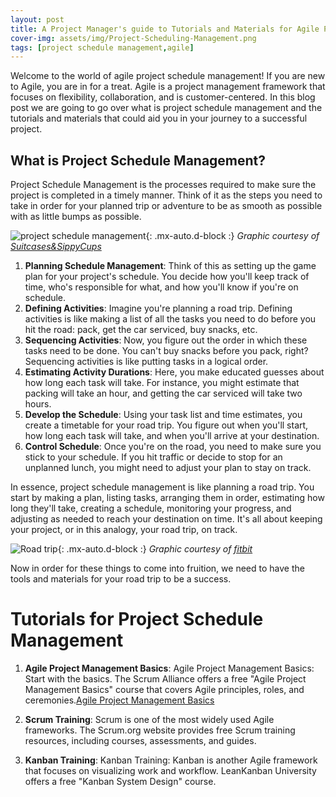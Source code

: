 ```yaml
---
layout: post
title: A Project Manager's guide to Tutorials and Materials for Agile Project Schedule Management
cover-img: assets/img/Project-Scheduling-Management.png
tags: [project schedule management,agile]
---
```


Welcome to the world of agile project schedule management! If you are new to Agile, you are in for a treat. Agile is a project management framework that focuses on flexibility, collaboration, and is customer-centered. In this blog post we are going to go over what is project schedule management and the tutorials and materials that could aid you in your journey to a successful project.

## What is Project Schedule Management?

Project Schedule Management is the processes required to make sure the project is completed in a timely manner. Think of it as the steps you need to take in order for your planned trip or adventure to be as smooth as possible with as little bumps as possible. 

![project schedule management](/agile-blog/assets/img/planning-a-road-trip.jpg){: .mx-auto.d-block :}
*Graphic courtesy of [Suitcases&SippyCups](http://box5711.temp.domains/~suitcas4/2014/08/how-to-plan-a-road-trip-itinerary-step-by-step.html)*

1. **Planning Schedule Management**: Think of this as setting up the game plan for your project's schedule. You decide how you'll keep track of time, who's responsible for what, and how you'll know if you're on schedule.
2. **Defining Activities**: Imagine you're planning a road trip. Defining activities is like making a list of all the tasks you need to do before you hit the road: pack, get the car serviced, buy snacks, etc.
3. **Sequencing Activities**: Now, you figure out the order in which these tasks need to be done. You can't buy snacks before you pack, right? Sequencing activities is like putting tasks in a logical order.
4. **Estimating Activity Durations**: Here, you make educated guesses about how long each task will take. For instance, you might estimate that packing will take an hour, and getting the car serviced will take two hours.
5. **Develop the Schedule**: Using your task list and time estimates, you create a timetable for your road trip. You figure out when you'll start, how long each task will take, and when you'll arrive at your destination.
6. **Control Schedule**: Once you're on the road, you need to make sure you stick to your schedule. If you hit traffic or decide to stop for an unplanned lunch, you might need to adjust your plan to stay on track.

In essence, project schedule management is like planning a road trip. You start by making a plan, listing tasks, arranging them in order, estimating how long they'll take, creating a schedule, monitoring your progress, and adjusting as needed to reach your destination on time. It's all about keeping your project, or in this analogy, your road trip, on track.

![Road trip](/agile-blog/assets/img/road-trip.jpg){: .mx-auto.d-block :}
*Graphic courtesy of [fitbit](https://blog.fitbit.com/fitter-healthier-roadtrip-getaway/)*

Now in order for these things to come into fruition, we need to have the tools and materials for your road trip to be a success. 

# Tutorials for Project Schedule Management

1. **Agile Project Management Basics**: Agile Project Management Basics: Start with the basics. The Scrum Alliance offers a free "Agile Project Management Basics" course that covers Agile principles, roles, and ceremonies.[Agile Project Management Basics](https://www.scrumalliance.org/)
2.  **Scrum Training**: Scrum is one of the most widely used Agile frameworks. The Scrum.org website provides free Scrum training resources, including courses, assessments, and guides.

3.  **Kanban Training**: Kanban Training: Kanban is another Agile framework that focuses on visualizing work and workflow. LeanKanban University offers a free "Kanban System Design" course.

